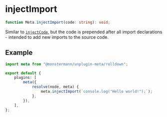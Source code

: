 # injectImport

```ts
function Meta.injectImport(code: string): void;
```

Similar to [`injectCode`](./injectCode), but the code is prepended after all import declarations - intended to add new imports to the source code.

## Example

```ts [Rolldown]
import meta from "@monstermann/unplugin-meta/rolldown";

export default {
    plugins: [
        meta({
            resolve(node, meta) {
                meta.injectImport(`console.log("Hello world!");`);
            },
        }),
    ],
};
```
